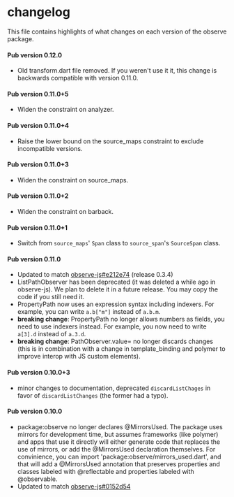 # changelog

This file contains highlights of what changes on each version of the observe
package.

#### Pub version 0.12.0
  * Old transform.dart file removed. If you weren't use it it, this change is
    backwards compatible with version 0.11.0.

#### Pub version 0.11.0+5
  * Widen the constraint on analyzer.

#### Pub version 0.11.0+4
  * Raise the lower bound on the source_maps constraint to exclude incompatible
    versions.

#### Pub version 0.11.0+3
  * Widen the constraint on source_maps.

#### Pub version 0.11.0+2
  * Widen the constraint on barback.

#### Pub version 0.11.0+1
  * Switch from `source_maps`' `Span` class to `source_span`'s `SourceSpan`
    class.

#### Pub version 0.11.0
  * Updated to match [observe-js#e212e74][e212e74] (release 0.3.4)
  * ListPathObserver has been deprecated  (it was deleted a while ago in
    observe-js). We plan to delete it in a future release. You may copy the code
    if you still need it.
  * PropertyPath now uses an expression syntax including indexers. For example,
    you can write `a.b["m"]` instead of `a.b.m`.
  * **breaking change**: PropertyPath no longer allows numbers as fields, you
    need to use indexers instead. For example, you now need to write `a[3].d`
    instead of `a.3.d`.
  * **breaking change**: PathObserver.value= no longer discards changes (this is
    in combination with a change in template_binding and polymer to improve
    interop with JS custom elements).

#### Pub version 0.10.0+3
  * minor changes to documentation, deprecated `discardListChages` in favor of
    `discardListChanges` (the former had a typo).

#### Pub version 0.10.0
  * package:observe no longer declares @MirrorsUsed. The package uses mirrors
    for development time, but assumes frameworks (like polymer) and apps that
    use it directly will either generate code that replaces the use of mirrors,
    or add the @MirrorsUsed declaration themselves. For convinience, you can
    import 'package:observe/mirrors_used.dart', and that will add a @MirrorsUsed
    annotation that preserves properties and classes labeled with @reflectable
    and properties labeled with @observable.
  * Updated to match [observe-js#0152d54][0152d54]

[0152d54]: https://github.com/Polymer/observe-js/blob/0152d542350239563d0f2cad39d22d3254bd6c2a/src/observe.js
[e212e74]: https://github.com/Polymer/observe-js/blob/e212e7473962067c099a3d1859595c2f8baa36d7/src/observe.js
